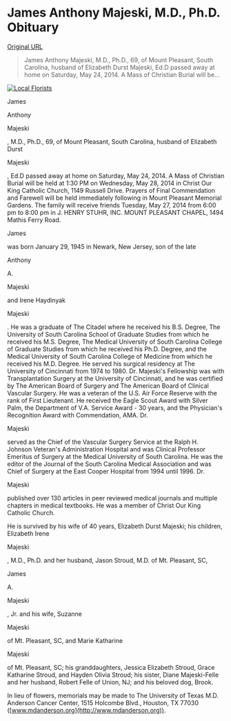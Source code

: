 # James Anthony Majeski, M.D., Ph.D. Obituary

[Original URL](http://hosting-25037.tributes.com/obituary/show/James-Anthony-Majeski-101385279)

> James Anthony Majeski, M.D., Ph.D., 69, of Mount Pleasant, South Carolina, husband of Elizabeth Durst Majeski, Ed.D passed away at home on Saturday, May 24, 2014\. A Mass of Christian Burial will be...

[![Local Florists](http://d3trabu2dfbdfb.cloudfront.net/3/1/3160335_125x125.jpeg "Local Florists")](http://jhenrystuhr.com/florists/)

<span class="notranslate">James</span>

 

<span class="notranslate">Anthony</span>

 

<span class="notranslate">Majeski</span>

, M.D., Ph.D., 69, of Mount Pleasant, South Carolina, husband of Elizabeth Durst 

<span class="notranslate">Majeski</span>

, Ed.D passed away at home on Saturday, May 24, 2014\. A Mass of Christian Burial will be held at 1:30 PM on Wednesday, May 28, 2014 in Christ Our King Catholic Church, 1149 Russell Drive. Prayers of Final Commendation and Farewell will be held immediately following in Mount Pleasant Memorial Gardens. The family will receive friends Tuesday, May 27, 2014 from 6:00 pm to 8:00 pm in J. HENRY STUHR, INC. MOUNT PLEASANT CHAPEL, 1494 Mathis Ferry Road.

<span class="notranslate">James</span>

 was born January 29, 1945 in Newark, New Jersey, son of the late 

<span class="notranslate">Anthony</span>

 A. 

<span class="notranslate">Majeski</span>

 and Irene Haydinyak 

<span class="notranslate">Majeski</span>

. He was a graduate of The Citadel where he received his B.S. Degree, The University of South Carolina School of Graduate Studies from which he received his M.S. Degree, The Medical University of South Carolina College of Graduate Studies from which he received his Ph.D. Degree, and the Medical University of South Carolina College of Medicine from which he received his M.D. Degree. He served his surgical residency at The University of Cincinnati from 1974 to 1980\. Dr. Majeski's Fellowship was with Transplantation Surgery at the University of Cincinnati, and he was certified by The American Board of Surgery and The American Board of Clinical Vascular Surgery. He was a veteran of the U.S. Air Force Reserve with the rank of First Lieutenant. He received the Eagle Scout Award with Silver Palm, the Department of V.A. Service Award - 30 years, and the Physician's Recognition Award with Commendation, AMA. Dr. 

<span class="notranslate">Majeski</span>

 served as the Chief of the Vascular Surgery Service at the Ralph H. Johnson Veteran's Administration Hospital and was Clinical Professor Emeritus of Surgery at the Medical University of South Carolina. He was the editor of the Journal of the South Carolina Medical Association and was Chief of Surgery at the East Cooper Hospital from 1994 until 1996\. Dr. 

<span class="notranslate">Majeski</span>

 published over 130 articles in peer reviewed medical journals and multiple chapters in medical textbooks. He was a member of Christ Our King Catholic Church.

He is survived by his wife of 40 years, Elizabeth Durst Majeski; his children, Elizabeth Irene 

<span class="notranslate">Majeski</span>

, M.D., Ph.D. and her husband, Jason Stroud, M.D. of Mt. Pleasant, SC, 

<span class="notranslate">James</span>

 A. 

<span class="notranslate">Majeski</span>

, Jr. and his wife, Suzanne 

<span class="notranslate">Majeski</span>

 of Mt. Pleasant, SC, and Marie Katharine 

<span class="notranslate">Majeski</span>

 of Mt. Pleasant, SC; his granddaughters, Jessica Elizabeth Stroud, Grace Katharine Stroud, and Hayden Olivia Stroud; his sister, Diane Majeski-Felle and her husband, Robert Felle of Union, NJ; and his beloved dog, Brook.

In lieu of flowers, memorials may be made to The University of Texas M.D. Anderson Cancer Center, 1515 Holcombe Blvd., Houston, TX 77030 ([www.mdanderson.org](http://www.mdanderson.org)).
